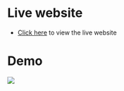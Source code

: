 # Live website
- [Click here](https://khalid586.github.io/Book-My-Travel/) to view the live website

# Demo
![](Demo.gif)